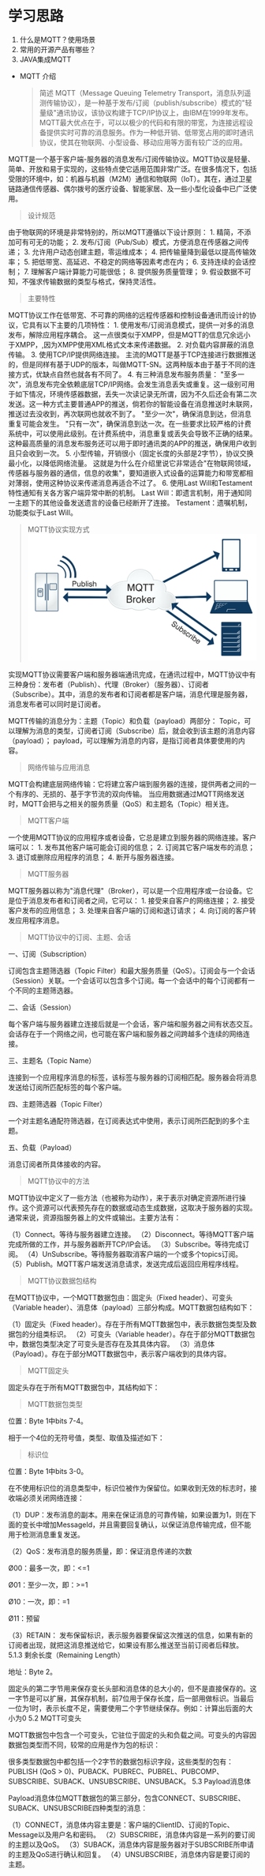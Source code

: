 # 学习思路

1. 什么是MQTT？使用场景
2. 常用的开源产品有哪些？
3. JAVA集成MQTT

* MQTT 介绍

  > 简述 MQTT（Message Queuing Telemetry Transport，消息队列遥测传输协议），是一种基于发布/订阅（publish/subscribe）模式的"轻量级"通讯协议，该协议构建于TCP/IP协议上，由IBM在1999年发布。MQTT最大优点在于，可以以极少的代码和有限的带宽，为连接远程设备提供实时可靠的消息服务。作为一种低开销、低带宽占用的即时通讯协议，使其在物联网、小型设备、移动应用等方面有较广泛的应用。

MQTT是一个基于客户端-服务器的消息发布/订阅传输协议。MQTT协议是轻量、简单、开放和易于实现的，这些特点使它适用范围非常广泛。在很多情况下，包括受限的环境中，如：机器与机器（M2M）通信和物联网（IoT）。其在，通过卫星链路通信传感器、偶尔拨号的医疗设备、智能家居、及一些小型化设备中已广泛使用。

> 设计规范

由于物联网的环境是非常特别的，所以MQTT遵循以下设计原则： 1. 精简，不添加可有可无的功能； 2. 发布/订阅（Pub/Sub）模式，方便消息在传感器之间传递； 3. 允许用户动态创建主题，零运维成本； 4. 把传输量降到最低以提高传输效率； 5. 把低带宽、高延迟、不稳定的网络等因素考虑在内； 6. 支持连续的会话控制； 7. 理解客户端计算能力可能很低； 8. 提供服务质量管理； 9. 假设数据不可知，不强求传输数据的类型与格式，保持灵活性。

> 主要特性

MQTT协议工作在低带宽、不可靠的网络的远程传感器和控制设备通讯而设计的协议，它具有以下主要的几项特性： 1. 使用发布/订阅消息模式，提供一对多的消息发布，解除应用程序耦合。 这一点很类似于XMPP，但是MQTT的信息冗余远小于XMPP，,因为XMPP使用XML格式文本来传递数据。 2. 对负载内容屏蔽的消息传输。 3. 使用TCP/IP提供网络连接。 主流的MQTT是基于TCP连接进行数据推送的，但是同样有基于UDP的版本，叫做MQTT-SN。这两种版本由于基于不同的连接方式，优缺点自然也就各有不同了。 4. 有三种消息发布服务质量： "至多一次"，消息发布完全依赖底层TCP/IP网络。会发生消息丢失或重复。这一级别可用于如下情况，环境传感器数据，丢失一次读记录无所谓，因为不久后还会有第二次发送。这一种方式主要普通APP的推送，倘若你的智能设备在消息推送时未联网，推送过去没收到，再次联网也就收不到了。 "至少一次"，确保消息到达，但消息重复可能会发生。 "只有一次"，确保消息到达一次。在一些要求比较严格的计费系统中，可以使用此级别。在计费系统中，消息重复或丢失会导致不正确的结果。这种最高质量的消息发布服务还可以用于即时通讯类的APP的推送，确保用户收到且只会收到一次。 5. 小型传输，开销很小（固定长度的头部是2字节），协议交换最小化，以降低网络流量。 这就是为什么在介绍里说它非常适合"在物联网领域，传感器与服务器的通信，信息的收集"，要知道嵌入式设备的运算能力和带宽都相对薄弱，使用这种协议来传递消息再适合不过了。 6. 使用Last Will和Testament特性通知有关各方客户端异常中断的机制。 Last Will：即遗言机制，用于通知同一主题下的其他设备发送遗言的设备已经断开了连接。 Testament：遗嘱机制，功能类似于Last Will。

> MQTT协议实现方式 ![](../.gitbook/assets/mqtt-fidge-2.svg)

实现MQTT协议需要客户端和服务器端通讯完成，在通讯过程中，MQTT协议中有三种身份：发布者（Publish）、代理（Broker）（服务器）、订阅者（Subscribe）。其中，消息的发布者和订阅者都是客户端，消息代理是服务器，消息发布者可以同时是订阅者。

MQTT传输的消息分为：主题（Topic）和负载（payload）两部分： Topic，可以理解为消息的类型，订阅者订阅（Subscribe）后，就会收到该主题的消息内容（payload）； payload，可以理解为消息的内容，是指订阅者具体要使用的内容。

> 网络传输与应用消息

MQTT会构建底层网络传输：它将建立客户端到服务器的连接，提供两者之间的一个有序的、无损的、基于字节流的双向传输。 当应用数据通过MQTT网络发送时，MQTT会把与之相关的服务质量（QoS）和主题名（Topic）相关连。

> MQTT客户端

一个使用MQTT协议的应用程序或者设备，它总是建立到服务器的网络连接。客户端可以： 1. 发布其他客户端可能会订阅的信息； 2. 订阅其它客户端发布的消息； 3. 退订或删除应用程序的消息； 4. 断开与服务器连接。

> MQTT服务器

MQTT服务器以称为"消息代理"（Broker），可以是一个应用程序或一台设备。它是位于消息发布者和订阅者之间，它可以： 1. 接受来自客户的网络连接； 2. 接受客户发布的应用信息； 3. 处理来自客户端的订阅和退订请求； 4. 向订阅的客户转发应用程序消息。

> MQTT协议中的订阅、主题、会话

一、订阅（Subscription）

订阅包含主题筛选器（Topic Filter）和最大服务质量（QoS）。订阅会与一个会话（Session）关联。一个会话可以包含多个订阅。每一个会话中的每个订阅都有一个不同的主题筛选器。

二、会话（Session）

每个客户端与服务器建立连接后就是一个会话，客户端和服务器之间有状态交互。会话存在于一个网络之间，也可能在客户端和服务器之间跨越多个连续的网络连接。

三、主题名（Topic Name）

连接到一个应用程序消息的标签，该标签与服务器的订阅相匹配。服务器会将消息发送给订阅所匹配标签的每个客户端。

四、主题筛选器（Topic Filter）

一个对主题名通配符筛选器，在订阅表达式中使用，表示订阅所匹配到的多个主题。

五、负载（Payload）

消息订阅者所具体接收的内容。

> MQTT协议中的方法

MQTT协议中定义了一些方法（也被称为动作），来于表示对确定资源所进行操作。这个资源可以代表预先存在的数据或动态生成数据，这取决于服务器的实现。通常来说，资源指服务器上的文件或输出。主要方法有：

（1）Connect。等待与服务器建立连接。 （2）Disconnect。等待MQTT客户端完成所做的工作，并与服务器断开TCP/IP会话。 （3）Subscribe。等待完成订阅。 （4）UnSubscribe。等待服务器取消客户端的一个或多个topics订阅。 （5）Publish。MQTT客户端发送消息请求，发送完成后返回应用程序线程。

> MQTT协议数据包结构

在MQTT协议中，一个MQTT数据包由：固定头（Fixed header）、可变头（Variable header）、消息体（payload）三部分构成。MQTT数据包结构如下：

（1）固定头（Fixed header）。存在于所有MQTT数据包中，表示数据包类型及数据包的分组类标识。 （2）可变头（Variable header）。存在于部分MQTT数据包中，数据包类型决定了可变头是否存在及其具体内容。 （3）消息体（Payload）。存在于部分MQTT数据包中，表示客户端收到的具体内容。

> MQTT固定头

固定头存在于所有MQTT数据包中，其结构如下：

> MQTT数据包类型

位置：Byte 1中bits 7-4。

相于一个4位的无符号值，类型、取值及描述如下：

> 标识位

位置：Byte 1中bits 3-0。

在不使用标识位的消息类型中，标识位被作为保留位。如果收到无效的标志时，接收端必须关闭网络连接：

（1）DUP：发布消息的副本。用来在保证消息的可靠传输，如果设置为1，则在下面的变长中增加MessageId，并且需要回复确认，以保证消息传输完成，但不能用于检测消息重复发送。

（2）QoS：发布消息的服务质量，即：保证消息传递的次数

Ø00：最多一次，即：&lt;=1

Ø01：至少一次，即：&gt;=1

Ø10：一次，即：=1

Ø11：预留

（3）RETAIN： 发布保留标识，表示服务器要保留这次推送的信息，如果有新的订阅者出现，就把这消息推送给它，如果设有那么推送至当前订阅者后释放。 5.1.3 剩余长度（Remaining Length）

地址：Byte 2。

固定头的第二字节用来保存变长头部和消息体的总大小的，但不是直接保存的。这一字节是可以扩展，其保存机制，前7位用于保存长度，后一部用做标识。当最后一位为1时，表示长度不足，需要使用二个字节继续保存。例如：计算出后面的大小为0 5.2 MQTT可变头

MQTT数据包中包含一个可变头，它驻位于固定的头和负载之间。可变头的内容因数据包类型而不同，较常的应用是作为包的标识：

很多类型数据包中都包括一个2字节的数据包标识字段，这些类型的包有：PUBLISH \(QoS &gt; 0\)、PUBACK、PUBREC、PUBREL、PUBCOMP、SUBSCRIBE、SUBACK、UNSUBSCRIBE、UNSUBACK。 5.3 Payload消息体

Payload消息体位MQTT数据包的第三部分，包含CONNECT、SUBSCRIBE、SUBACK、UNSUBSCRIBE四种类型的消息：

（1）CONNECT，消息体内容主要是：客户端的ClientID、订阅的Topic、Message以及用户名和密码。 （2）SUBSCRIBE，消息体内容是一系列的要订阅的主题以及QoS。 （3）SUBACK，消息体内容是服务器对于SUBSCRIBE所申请的主题及QoS进行确认和回复。 （4）UNSUBSCRIBE，消息体内容是要订阅的主题。

